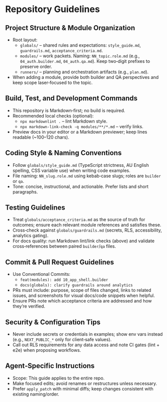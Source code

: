 # Repository Guidelines

## Project Structure & Module Organization
- Root layout:
  - `globals/` – shared rules and expectations: `style_guide.md`, `guardrails.md`, `acceptance_criteria.md`.
  - `modules/` – work packets. Naming: `NN_topic.role.md` (e.g., `04_auth.builder.md`, `04_auth.qa.md`). Keep two‑digit prefixes to preserve order.
  - `runners/` – planning and orchestration artifacts (e.g., `plan.md`).
- When adding a module, provide both builder and QA perspectives and keep scope laser‑focused to the topic.

## Build, Test, and Development Commands
- This repository is Markdown‑first; no build is required.
- Recommended local checks (optional):
  - `npx markdownlint .` – lint Markdown style.
  - `npx markdown-link-check -q modules/**/*.md` – verify links.
- Preview docs in your editor or a Markdown previewer; keep lines readable (~100–120 chars).

## Coding Style & Naming Conventions
- Follow `globals/style_guide.md` (TypeScript strictness, AU English spelling, CSS variable use) when writing code examples.
- File naming: `NN_slug.role.md` using kebab‑case slugs; roles are `builder` or `qa`.
- Tone: concise, instructional, and actionable. Prefer lists and short paragraphs.

## Testing Guidelines
- Treat `globals/acceptance_criteria.md` as the source of truth for outcomes; ensure each relevant module references and satisfies these.
- Cross‑check against `globals/guardrails.md` (secrets, RLS, accessibility, analytics gating).
- For docs quality: run Markdown lint/link checks (above) and validate cross‑references between paired `builder`/`qa` files.

## Commit & Pull Request Guidelines
- Use Conventional Commits:
  - `feat(modules): add 10_app_shell.builder`  
  - `docs(globals): clarify guardrails around analytics`
- PRs must include: purpose, scope of files changed, links to related issues, and screenshots for visual docs/code snippets when helpful.
- Ensure PRs note which acceptance criteria are addressed and how they’re verified.

## Security & Configuration Tips
- Never include secrets or credentials in examples; show env vars instead (e.g., `NEXT_PUBLIC_*` only for client‑safe values).
- Call out RLS requirements for any data access and note CI gates (lint + e2e) when proposing workflows.

## Agent‑Specific Instructions
- Scope: This guide applies to the entire repo.
- Make focused edits; avoid renames or restructures unless necessary.
- Prefer `apply_patch` with minimal diffs; keep changes consistent with existing naming/order.